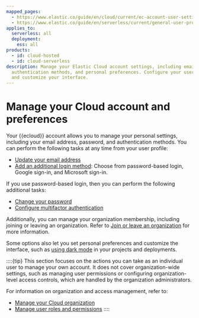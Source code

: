 ```yaml
---
mapped_pages:
  - https://www.elastic.co/guide/en/cloud/current/ec-account-user-settings.html
  - https://www.elastic.co/guide/en/serverless/current/general-user-profile.html
applies_to:
  serverless: all
  deployment:
    ess: all
products:
  - id: cloud-hosted
  - id: cloud-serverless
description: Manage your Elastic Cloud account settings, including email, password,
  authentication methods, and personal preferences. Configure your user profile
  and customize your interface.
---
```


# Manage your Cloud account and preferences

Your {{ecloud}} account allows you to manage your personal settings, including your email address, password, and authentication methods. You can perform the following tasks at any time from your user profile:

* [Update your email address](/cloud-account/update-your-email-address.md)
* [Add an additional login method](/cloud-account/add-a-login-method.md): Choose from password-based login, Google sign-in, and Microsoft sign-in.

If you use password-based login, then you can perform the following additional tasks:

* [Change your password](/cloud-account/change-your-password.md)
* [Configure multifactor authentication](/cloud-account/multifactor-authentication.md)

Additionally, you can manage your organization membership, including joining or leaving an organization. Refer to [Join or leave an organization](/cloud-account/join-or-leave-an-organization.md) for more information.

Some options also let you set personal preferences and customize the interface, such as [using dark mode](dark-mode.md) in your projects and deployments.

::::{tip}
This section focuses on the actions you can take as an individual user to manage your own account. It does not cover organization-wide settings, such as managing user permissions or configuring organization-level access controls, which are handled by the organization administrators.

For information on organization and access management, refer to:
- [Manage your Cloud organization](/deploy-manage/cloud-organization.md)
- [Manage user roles and permissions](/deploy-manage/users-roles/cloud-organization/user-roles.md)
::::

